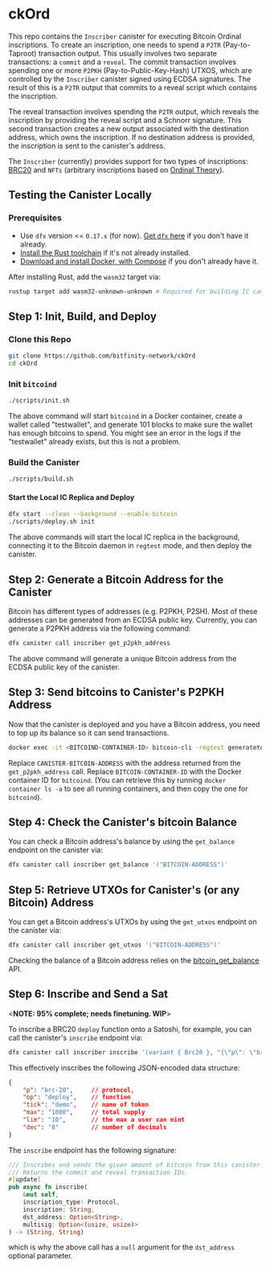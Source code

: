 # ckOrd

This repo contains the `Inscriber` canister for executing Bitcoin Ordinal inscriptions. To create an inscription, one needs to spend a `P2TR` (Pay-to-Taproot) transaction output. This usually involves two separate transactions: a `commit` and a `reveal`. The commit transaction involves spending one or more `P2PKH` (Pay-to-Public-Key-Hash) UTXOS, which are controlled by the `Inscriber` canister signed using ECDSA signatures. The result of this is a `P2TR` output that commits to a reveal script which contains the inscription.

The reveal transaction involves spending the `P2TR` output, which reveals the inscription by providing the reveal script and a Schnorr signature. This second transaction creates a new output associated with the destination address, which owns the inscription. If no destination address is provided, the inscription is sent to the canister's address.

The `Inscriber` (currently) provides support for two types of inscriptions: [BRC20](https://domo-2.gitbook.io/brc-20-experiment/) and `NFTs` (arbitrary inscriptions based on [Ordinal Theory](https://docs.ordinals.com/inscriptions.html)).

## Testing the Canister Locally

### Prerequisites

- Use `dfx` version <= `0.17.x` (for now). [Get `dfx` here](https://internetcomputer.org/docs/current/developer-docs/getting-started/install/#installing-dfx) if you don't have it already.
- [Install the Rust toolchain](https://www.rust-lang.org/tools/install) if it's not already installed.
- [Download and install Docker, with Compose](https://www.docker.com/products/docker-desktop/) if you don't already have it.

After installing Rust, add the `wasm32` target via:

```bash
rustup target add wasm32-unknown-unknown # Required for building IC canisters
```

## Step 1: Init, Build, and Deploy

### Clone this Repo

```bash
git clone https://github.com/bitfinity-network/ckOrd
cd ckOrd
```

### Init `bitcoind`

```bash
./scripts/init.sh
```

The above command will start `bitcoind` in a Docker container, create a wallet called "testwallet", and generate 101 blocks to make sure the wallet has enough bitcoins to spend. You might see an error in the logs if the "testwallet" already exists, but this is not a problem.

### Build the Canister

```bash
./scripts/build.sh
```

#### Start the Local IC Replica and Deploy

```bash
dfx start --clean --background --enable-bitcoin
./scripts/deploy.sh init
```

The above commands will start the local IC replica in the background, connecting it to the Bitcoin daemon in `regtest` mode, and then deploy the canister.

## Step 2: Generate a Bitcoin Address for the Canister

Bitcoin has different types of addresses (e.g. P2PKH, P2SH). Most of these addresses can be generated from an ECDSA public key. Currently, you can generate a P2PKH address via the following command:

```bash
dfx canister call inscriber get_p2pkh_address
```

The above command will generate a unique Bitcoin address from the ECDSA public key of the canister.

## Step 3: Send bitcoins to Canister's P2PKH Address

Now that the canister is deployed and you have a Bitcoin address, you need to top up its balance so it can send transactions.

```bash
docker exec -it <BITCOIND-CONTAINER-ID> bitcoin-cli -regtest generatetoaddress 101 <CANISTER-BITCOIN-ADDRESS>
```

Replace `CANISTER-BITCOIN-ADDRESS` with the address returned from the `get_p2pkh_address` call. Replace `BITCOIN-CONTAINER-ID` with the Docker container ID for `bitcoind`. (You can retrieve this by running `docker container ls -a` to see all running containers, and then copy the one for `bitcoind`).

## Step 4: Check the Canister's bitcoin Balance

You can check a Bitcoin address's balance by using the `get_balance` endpoint on the canister via:

```bash
dfx canister call inscriber get_balance '("BITCOIN-ADDRESS")'
```

## Step 5: Retrieve UTXOs for Canister's (or any Bitcoin) Address

You can get a Bitcoin address's UTXOs by using the `get_utxos` endpoint on the canister via:

```bash
dfx canister call inscriber get_utxos '("BITCOIN-ADDRESS")'
```

Checking the balance of a Bitcoin address relies on the [bitcoin_get_balance](https://internetcomputer.org/docs/current/references/ic-interface-spec/#ic-bitcoin_get_balance) API.

## Step 6: Inscribe and Send a Sat

<**NOTE: 95% complete; needs finetuning. WIP**>

To inscribe a BRC20 `deploy` function onto a Satoshi, for example, you can call the canister's `inscribe` endpoint via:

```bash
dfx canister call inscriber inscribe '(variant { Brc20 }, "{\"p\": \"brc-20\",\"op\":\"deploy\",\"tick\":\"demo\",\"max\":\"1000\",\"lim\":\"10\",\"dec\":\"8\"}", null)'
```

This effectively inscribes the following JSON-encoded data structure:

```json
{ 
    "p": "brc-20",     // protocol,
    "op": "deploy",    // function
    "tick": "demo",    // name of token
    "max": "1000",     // total supply
    "lim": "10",       // the max a user can mint
    "dec": "8"         // number of decimals
}
```

The `inscribe` endpoint has the following signature:

```rust
/// Inscribes and sends the given amount of bitcoin from this canister to the given address.
/// Returns the commit and reveal transaction IDs.
#[update]
pub async fn inscribe(
    &mut self,
    inscription_type: Protocol,
    inscription: String,
    dst_address: Option<String>,
    multisig: Option<(usize, usize)>
) -> (String, String)
```

which is why the above call has a `null` argument for the `dst_address` optional parameter.

